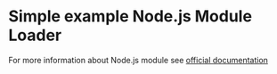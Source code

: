 Simple example Node.js Module Loader
====================================

For more information about Node.js module see [official documentation](https://nodejs.org/docs/latest/api/modules.html)
